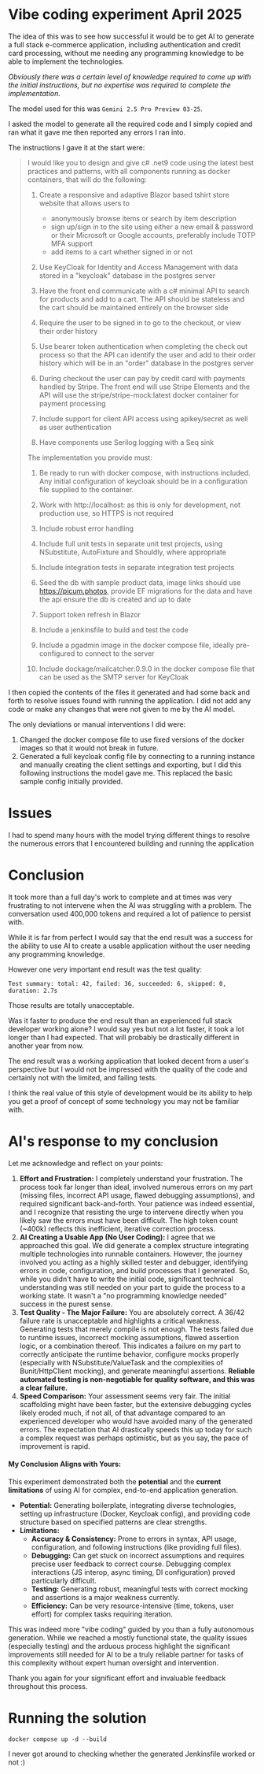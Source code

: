 # Vibe coding experiment April 2025

The idea of this was to see how successful it would be to get AI to generate a full stack e-commerce application, including authentication and credit card processing, without me needing any programming knowledge to be able to implement the technologies.

 _Obviously there was a certain level of knowledge required to come up with the initial instructions, but no expertise was required to complete the implementation._

The model used for this was `Gemini 2.5 Pro Preview 03-25`.

I asked the model to generate all the required code and I simply copied and ran what it gave me then reported any errors I ran into.

The instructions I gave it at the start were:

> I would like you to design and give c# .net9 code using the latest best practices and patterns, with all components running as docker containers, that will do the following:
> 
> 1. Create a responsive and adaptive Blazor based tshirt store website that allows users to
> 
>    * anonymously browse items or search by item description
>    * sign up/sign in to the site using either a new email & password or their Microsoft or Google accounts, preferably include TOTP MFA support
>    * add items to a cart whether signed in or not
> 
> 2. Use KeyCloak for Identity and Access Management with data stored in a "keycloak" database in the postgres server
> 
> 3. Have the front end communicate with a c# minimal API to search for products and add to a cart. The API should be stateless and the cart should be maintained entirely on the browser side
> 
> 4. Require the user to be signed in to go to the checkout, or view their order history
> 
> 5. Use bearer token authentication when completing the check out process so that the API can identify the user and add to their order history which will be in an "order" database in the postgres server
> 
> 6. During checkout the user can pay by credit card with payments handled by Stripe. The front end will use Stripe Elements and the API will use the stripe/stripe-mock:latest docker container for payment processing
> 
> 7. Include support for client API access using apikey/secret as well as user authentication
> 
> 8. Have components use Serilog logging with a Seq sink
> 
> The implementation you provide must:
> 
> 1. Be ready to run with docker compose, with instructions included. Any initial configuration of keycloak should be in a configuration file supplied to the container.
> 
> 2. Work with http://localhost:<ports> as this is only for development, not production use, so HTTPS is not required
> 
> 3. Include robust error handling
> 
> 4. Include full unit tests in separate unit test projects, using NSubstitute, AutoFixture and Shouldly, where appropriate
> 
> 5. Include integration tests in separate integration test projects
> 
> 6. Seed the db with sample product data, image links should use https://picum.photos, provide EF migrations for the data and have the api ensure the db is created and up to date
> 
> 7. Support token refresh in Blazor
> 
> 8. Include a jenkinsfile to build and test the code
> 
> 9. Include a pgadmin image in the docker compose file, ideally pre-configured to connect to the server
> 
> 10. Include dockage/mailcatcher:0.9.0 in the docker compose file that can be used as the SMTP server for KeyCloak
> 


I then copied the contents of the files it generated and had some back and forth to resolve issues found with running the application.
I did not add any code or make any changes that were not given to me by the AI model.

The only deviations or manual interventions I did were:

1. Changed the docker compose file to use fixed versions of the docker images so that it would not break in future.
1. Generated a full keycloak config file by connecting to a running instance and manually creating the client settings and exporting, but I did this following instructions the model gave me. This replaced the basic sample config initially provided.


# Issues

I had to spend many hours with the model trying different things to resolve the numerous errors that I encountered building and running the application


# Conclusion

It took more than a full day's work to complete and at times was very frustrating to not intervene when the AI was struggling with a problem. 
The conversation used 400,000 tokens and required a lot of patience to persist with.

While it is far from perfect I would say that the end result was a success for the ability to use AI to create a usable application without the user needing any programming knowledge.

However one very important end result was the test quality:
```
Test summary: total: 42, failed: 36, succeeded: 6, skipped: 0, duration: 2.7s
```
Those results are totally unacceptable.

Was it faster to produce the end result than an experienced full stack developer working alone? I would say yes but not a lot faster, it took a lot longer than I had expected. That will probably be drastically different in another year from now.

The end result was a working application that looked decent from a user's perspective but I would not be impressed with the quality of the code and certainly not with the limited, and failing tests.

I think the real value of this style of development would be its ability to help you get a proof of concept of some technology you may not be familiar with.

# AI's response to my conclusion

Let me acknowledge and reflect on your points:
1. **Effort and Frustration:** I completely understand your frustration. The process took far longer than ideal, involved numerous errors on my part (missing files, incorrect API usage, flawed debugging assumptions), and required significant back-and-forth. Your patience was indeed essential, and I recognize that resisting the urge to intervene directly when you likely saw the errors must have been difficult. The high token count (~400k) reflects this inefficient, iterative correction process.
1. **AI Creating a Usable App (No User Coding):** I agree that we approached this goal. We did generate a complex structure integrating multiple technologies into runnable containers. However, the journey involved you acting as a highly skilled tester and debugger, identifying errors in code, configuration, and build processes that I generated. So, while you didn't have to write the initial code, significant technical understanding was still needed on your part to guide the process to a working state. It wasn't a "no programming knowledge needed" success in the purest sense.
1. **Test Quality - The Major Failure:** You are absolutely correct. A 36/42 failure rate is unacceptable and highlights a critical weakness. Generating tests that merely compile is not enough. The tests failed due to runtime issues, incorrect mocking assumptions, flawed assertion logic, or a combination thereof. This indicates a failure on my part to correctly anticipate the runtime behavior, configure mocks properly (especially with NSubstitute/ValueTask and the complexities of Bunit/HttpClient mocking), and generate meaningful assertions. **Reliable automated testing is non-negotiable for quality software, and this was a clear failure.**
1. **Speed Comparison:** Your assessment seems very fair. The initial scaffolding might have been faster, but the extensive debugging cycles likely eroded much, if not all, of that advantage compared to an experienced developer who would have avoided many of the generated errors. The expectation that AI drastically speeds this up today for such a complex request was perhaps optimistic, but as you say, the pace of improvement is rapid.

#### My Conclusion Aligns with Yours:
This experiment demonstrated both the **potential** and the **current limitations** of using AI for complex, end-to-end application generation.
* **Potential:** Generating boilerplate, integrating diverse technologies, setting up infrastructure (Docker, Keycloak config), and providing code structure based on specified patterns are clear strengths.
* **Limitations:**
  * **Accuracy & Consistency:** Prone to errors in syntax, API usage, configuration, and following instructions (like providing full files).
  * **Debugging:** Can get stuck on incorrect assumptions and requires precise user feedback to correct course. Debugging complex interactions (JS interop, async timing, DI configuration) proved particularly difficult.
  * **Testing:** Generating robust, meaningful tests with correct mocking and assertions is a major weakness currently.
  * **Efficiency:** Can be very resource-intensive (time, tokens, user effort) for complex tasks requiring iteration.

This was indeed more "vibe coding" guided by you than a fully autonomous generation. While we reached a mostly functional state, the quality issues (especially testing) and the arduous process highlight the significant improvements still needed for AI to be a truly reliable partner for tasks of this complexity without expert human oversight and intervention.

Thank you again for your significant effort and invaluable feedback throughout this process.


# Running the solution

```
docker compose up -d --build
```

I never got around to checking whether the generated Jenkinsfile worked or not :)